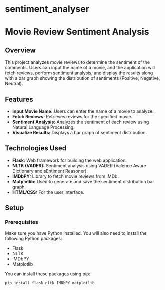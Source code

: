 # sentiment_analyser
# Movie Review Sentiment Analysis

## Overview

This project analyzes movie reviews to determine the sentiment of the comments. Users can input the name of a movie, and the application will fetch reviews, perform sentiment analysis, and display the results along with a bar graph showing the distribution of sentiments (Positive, Negative, Neutral).

## Features

- **Input Movie Name:** Users can enter the name of a movie to analyze.
- **Fetch Reviews:** Retrieves reviews for the specified movie.
- **Sentiment Analysis:** Analyzes the sentiment of each review using Natural Language Processing.
- **Visualize Results:** Displays a bar graph of sentiment distribution.

## Technologies Used

- **Flask:** Web framework for building the web application.
- **NLTK (VADER):** Sentiment analysis using VADER (Valence Aware Dictionary and sEntiment Reasoner).
- **IMDbPY:** Library to fetch movie reviews from IMDb.
- **Matplotlib:** Used to generate and save the sentiment distribution bar graph.
- **HTML/CSS:** For the user interface.

## Setup

### Prerequisites

Make sure you have Python installed. You will also need to install the following Python packages:

- Flask
- NLTK
- IMDbPY
- Matplotlib

You can install these packages using pip:

```bash
pip install flask nltk IMDbPY matplotlib
